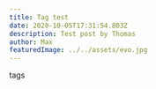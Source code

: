 ```yaml
---
title: Tag test
date: 2020-10-05T17:31:54.803Z
description: Test post by Thomas
author: Max
featuredImage: ../../assets/evo.jpg
---
```

tags